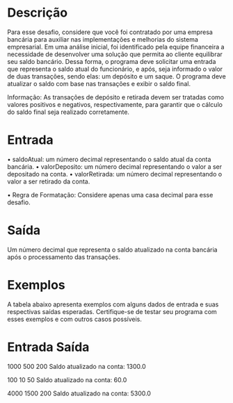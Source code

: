 # Descrição

<p>
Para esse desafio, considere que você foi contratado por uma empresa bancária para auxiliar nas implementações e melhorias do sistema empresarial. Em uma análise inicial, foi identificado pela equipe financeira a necessidade de desenvolver uma solução que permita ao cliente equilibrar seu saldo bancário. Dessa forma, o programa deve solicitar uma entrada que representa o saldo atual do funcionário, e após, seja informado o valor de duas transações, sendo elas: um depósito e um saque. O programa deve atualizar o saldo com base nas transações e exibir o saldo final.
</p>

<p>
Informação: As transações de depósito e retirada devem ser tratadas como valores positivos e negativos, respectivamente, para garantir que o cálculo do saldo final seja realizado corretamente.
</p>
 
<h1>
Entrada
</h1>

<p>
• saldoAtual: um número decimal representando o saldo atual da conta bancária.
• valorDeposito: um número decimal representando o valor a ser depositado na conta.
• valorRetirada: um número decimal representando o valor a ser retirado da conta.

• Regra de Formatação: Considere apenas uma casa decimal para esse desafio.
</p>

# Saída
<p>
Um número decimal que representa o saldo atualizado na conta bancária após o processamento das transações.
</p> 

# Exemplos

<p>
A tabela abaixo apresenta exemplos com alguns dados de entrada e suas respectivas saídas esperadas. Certifique-se de testar seu programa com esses exemplos e com outros casos possíveis.
</p> 

# Entrada	Saída
1000
500
200	        Saldo atualizado na conta: 1300.0

100
10
50	Saldo atualizado na conta: 60.0

4000
1500
200	Saldo atualizado na conta: 5300.0